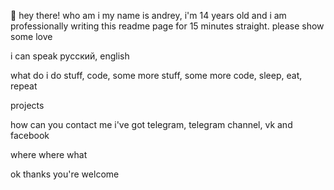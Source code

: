 👋 hey there!
who am i
my name is andrey, i'm 14 years old and i am professionally writing this readme page for 15 minutes straight. please show some love

i can speak русский, english

what do i do
stuff, code, some more stuff, some more code, sleep, eat, repeat

projects

how can you contact me
i've got telegram, telegram channel, vk and facebook

where
where what

ok thanks
you're welcome

